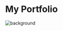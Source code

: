 # My Portfolio
![background](https://github.com/huyvu15/portfolio/blob/master/images/background.png)

